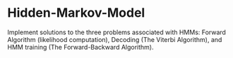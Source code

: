 # Hidden-Markov-Model
Implement solutions to the three problems associated with HMMs: Forward Algorithm (likelihood computation), Decoding (The Viterbi Algorithm), and HMM training (The Forward-Backward Algorithm).
